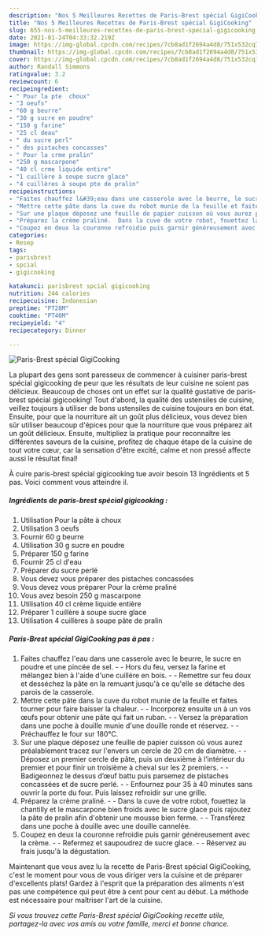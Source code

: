 ```yaml
---
description: "Nos 5 Meilleures Recettes de Paris-Brest spécial GigiCooking"
title: "Nos 5 Meilleures Recettes de Paris-Brest spécial GigiCooking"
slug: 655-nos-5-meilleures-recettes-de-paris-brest-special-gigicooking
date: 2021-01-24T04:33:32.219Z
image: https://img-global.cpcdn.com/recipes/7cb8ad1f2694a4d8/751x532cq70/paris-brest-special-gigicooking-photo-principale-de-la-recette.jpg
thumbnail: https://img-global.cpcdn.com/recipes/7cb8ad1f2694a4d8/751x532cq70/paris-brest-special-gigicooking-photo-principale-de-la-recette.jpg
cover: https://img-global.cpcdn.com/recipes/7cb8ad1f2694a4d8/751x532cq70/paris-brest-special-gigicooking-photo-principale-de-la-recette.jpg
author: Randall Simmons
ratingvalue: 3.2
reviewcount: 6
recipeingredient:
- " Pour la pte  choux"
- "3 oeufs"
- "60 g beurre"
- "30 g sucre en poudre"
- "150 g farine"
- "25 cl deau"
- " du sucre perl"
- " des pistaches concasses"
- " Pour la crme pralin"
- "250 g mascarpone"
- "40 cl crme liquide entire"
- "1 cuillère à soupe sucre glace"
- "4 cuillères à soupe pte de pralin"
recipeinstructions:
- "Faites chauffez l&#39;eau dans une casserole avec le beurre, le sucre en poudre et une pincée de sel.  Hors du feu, versez la farine et mélangez bien à l&#39;aide d&#39;une cuillère en bois.  Remettre sur feu doux et desséchez la pâte en la remuant jusqu&#39;à ce qu&#39;elle se détache des parois de la casserole."
- "Mettre cette pâte dans la cuve du robot munie de la feuille et faites tourner pour faire baisser la chaleur.  Incorporez ensuite un à un vos œufs pour obtenir une pâte qui fait un ruban.  Versez la préparation dans une poche à douille munie d&#39;une douille ronde et réservez.  Préchauffez le four sur 180°C."
- "Sur une plaque déposez une feuille de papier cuisson où vous aurez préalablement tracez sur l&#39;envers un cercle de 20 cm de diamètre.  Déposez un premier cercle de pâte, puis un deuxième à l’intérieur du premier et pour finir un troisième à cheval sur les 2 premiers.  Badigeonnez le dessus d’œuf battu puis parsemez de pistaches concassées et de sucre perlé.  Enfournez pour 35 à 40 minutes sans ouvrir la porte du four. Puis laissez refroidir sur une grille."
- "Préparez la crème praliné.  Dans la cuve de votre robot, fouettez la chantilly et le mascarpone bien froids avec le sucre glace puis rajoutez la pâte de pralin afin d&#39;obtenir une mousse bien ferme.  Transférez dans une poche à douille avec une douille cannelée."
- "Coupez en deux la couronne refroidie puis garnir généreusement avec la crème.   Refermez et saupoudrez de sucre glace.  Réservez au frais jusqu&#39;à la dégustation."
categories:
- Resep
tags:
- parisbrest
- spcial
- gigicooking

katakunci: parisbrest spcial gigicooking 
nutrition: 244 calories
recipecuisine: Indonesian
preptime: "PT28M"
cooktime: "PT40M"
recipeyield: "4"
recipecategory: Dinner

---
```



![Paris-Brest spécial GigiCooking](https://img-global.cpcdn.com/recipes/7cb8ad1f2694a4d8/751x532cq70/paris-brest-special-gigicooking-photo-principale-de-la-recette.jpg)

La plupart des gens sont paresseux de commencer à cuisiner paris-brest spécial gigicooking de peur que les résultats de leur cuisine ne soient pas délicieux. Beaucoup de choses ont un effet sur la qualité gustative de paris-brest spécial gigicooking! Tout d'abord, la qualité des ustensiles de cuisine, veillez toujours à utiliser de bons ustensiles de cuisine toujours en bon état. Ensuite, pour que la nourriture ait un goût plus délicieux, vous devez bien sûr utiliser beaucoup d'épices pour que la nourriture que vous préparez ait un goût délicieux. Ensuite, multipliez la pratique pour reconnaître les différentes saveurs de la cuisine, profitez de chaque étape de la cuisine de tout votre cœur, car la sensation d'être excité, calme et non pressé affecte aussi le résultat final!

<!--inarticleads1-->

À cuire paris-brest spécial gigicooking tue avoir besoin 13 Ingrédients et 5 pas. Voici comment vous atteindre il.

##### Ingrédients de paris-brest spécial gigicooking :

1. Utilisation  Pour la pâte à choux
1. Utilisation 3 oeufs
1. Fournir 60 g beurre
1. Utilisation 30 g sucre en poudre
1. Préparer 150 g farine
1. Fournir 25 cl d&#39;eau
1. Préparer  du sucre perlé
1. Vous devez vous préparer  des pistaches concassées
1. Vous devez vous préparer  Pour la crème praliné
1. Vous avez besoin 250 g mascarpone
1. Utilisation 40 cl crème liquide entière
1. Préparer 1 cuillère à soupe sucre glace
1. Utilisation 4 cuillères à soupe pâte de pralin




<!--inarticleads2-->

##### Paris-Brest spécial GigiCooking pas à pas :

1. Faites chauffez l&#39;eau dans une casserole avec le beurre, le sucre en poudre et une pincée de sel. -  - Hors du feu, versez la farine et mélangez bien à l&#39;aide d&#39;une cuillère en bois. -  - Remettre sur feu doux et desséchez la pâte en la remuant jusqu&#39;à ce qu&#39;elle se détache des parois de la casserole.
1. Mettre cette pâte dans la cuve du robot munie de la feuille et faites tourner pour faire baisser la chaleur. -  - Incorporez ensuite un à un vos œufs pour obtenir une pâte qui fait un ruban. -  - Versez la préparation dans une poche à douille munie d&#39;une douille ronde et réservez. -  - Préchauffez le four sur 180°C.
1. Sur une plaque déposez une feuille de papier cuisson où vous aurez préalablement tracez sur l&#39;envers un cercle de 20 cm de diamètre. -  - Déposez un premier cercle de pâte, puis un deuxième à l’intérieur du premier et pour finir un troisième à cheval sur les 2 premiers. -  - Badigeonnez le dessus d’œuf battu puis parsemez de pistaches concassées et de sucre perlé. -  - Enfournez pour 35 à 40 minutes sans ouvrir la porte du four. Puis laissez refroidir sur une grille.
1. Préparez la crème praliné. -  - Dans la cuve de votre robot, fouettez la chantilly et le mascarpone bien froids avec le sucre glace puis rajoutez la pâte de pralin afin d&#39;obtenir une mousse bien ferme. -  - Transférez dans une poche à douille avec une douille cannelée.
1. Coupez en deux la couronne refroidie puis garnir généreusement avec la crème.  -  - Refermez et saupoudrez de sucre glace. -  - Réservez au frais jusqu&#39;à la dégustation.




<!--inarticleads1-->

<p>
Maintenant que vous avez lu la recette de Paris-Brest spécial GigiCooking, c'est le moment pour vous de vous diriger vers la cuisine et de préparer d'excellents plats! Gardez à l'esprit que la préparation des aliments n'est pas une compétence qui peut être à cent pour cent au début. La méthode est nécessaire pour maîtriser l'art de la cuisine.
</p>

<p>
<i>Si vous trouvez cette Paris-Brest spécial GigiCooking recette utile, partagez-la avec vos amis ou votre famille, merci et bonne chance.</i>
</p>
